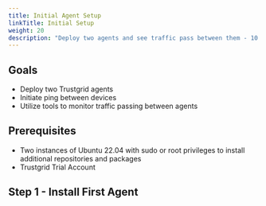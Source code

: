 ```yaml
---
title: Initial Agent Setup
linkTitle: Initial Setup
weight: 20
description: "Deploy two agents and see traffic pass between them - 10 minutes"
---
```


## Goals
- Deploy two Trustgrid agents
- Initiate ping between devices
- Utilize tools to monitor traffic passing between agents

## Prerequisites
- Two instances of Ubuntu 22.04 with sudo or root privileges to install additional repositories and packages
- Trustgrid Trial Account


## Step 1 - Install First Agent
